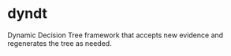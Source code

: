 dyndt
=====

Dynamic Decision Tree framework that accepts new evidence and regenerates the tree as needed.